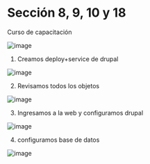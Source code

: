 # Sección 8, 9, 10 y 18
Curso de capacitación

![image](https://github.com/DaCriPer/k8s-Ayi-Group/assets/49571488/1cbd4e95-0b1e-4e43-866b-594577bf2864)

1. Creamos deploy+service de drupal

![image](https://github.com/DaCriPer/k8s-Ayi-Group/assets/49571488/5101afe6-06d6-4677-af37-afba9a4fe73a)

2. Revisamos todos los objetos

![image](https://github.com/DaCriPer/k8s-Ayi-Group/assets/49571488/33fc8d1e-5ff8-43e5-bd79-7fe2f5308185)

3. Ingresamos a la web y configuramos drupal

![image](https://github.com/DaCriPer/k8s-Ayi-Group/assets/49571488/61bc9160-b37e-44d1-b760-135b3252810c)

4. configuramos base de datos

![image](https://github.com/DaCriPer/k8s-Ayi-Group/assets/49571488/108aa49b-1305-4e78-b123-346f137ef135)

